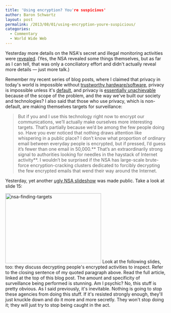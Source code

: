 ```yaml
---
title: 'Using encryption? You're suspicious'
author: Baron Schwartz
layout: post
permalink: /2013/08/01/using-encryption-youre-suspicious/
categories:
  - Commentary
  - World Wide Web
---
```

Yesterday more details on the NSA's secret and illegal monitoring activities were [revealed][1]. (Yes, the NSA revealed some things themselves, but as far as I can tell, that was only a conciliatory effort and didn't actually reveal more details &#8212; just more talk.)

Remember my recent series of blog posts, where I claimed that privacy in today's world is impossible without [trustworthy hardware/software][2], privacy is impossible unless it's [default][3], and privacy is [essentially unachievable][4] because of the scope of the problem, and the way we've built our society and technologies? 
I also said that those who use privacy, which is non-default, are making themselves targets for surveillance:

> But if you and I use this technology right now to encrypt our communications, we’ll actually make ourselves more interesting targets. That’s partially because we’d be among the few people doing so. Have you ever noticed that nothing draws attention like whispering in a public place? I don’t know what proportion of ordinary email between everyday people is encrypted, but if pressed, I’d guess it’s fewer than one email in 50,000.** That’s an extraordinarily strong signal to authorities looking for needles in the haystack of Internet activity**. I wouldn’t be surprised if the NSA has large-scale brute-force encryption-cracking clusters dedicated to forcibly decrypting the few encrypted emails that wend their way around the Internet.

Yesterday, yet another [ugly NSA slideshow][5] was made public. Take a look at slide 15:

[<img src="http://www.xaprb.com/blog/wp-content/uploads/2013/08/nsa-finding-targets-300x219.png" alt="nsa-finding-targets" width="300" height="219" class="aligncenter size-medium wp-image-3242" />][6] 
Look at the following slides, too: they discuss decrypting people's encrypted activities to inspect. Refer to the closing sentence of my quoted paragraph above. Read the full article, linked at the top of this blog post. The amount and specificity of surveillance being performed is stunning. 
Am I psychic? No, this stuff is pretty obvious. As I said previously, it's inevitable. Nothing is going to stop these agencies from doing this stuff. If it's resisted strongly enough, they'll just knuckle down and do it more and more secretly. They won't stop doing it; they will just try to stop being caught in the act.

 [1]: http://www.theguardian.com/world/2013/jul/31/nsa-top-secret-program-online-data
 [2]: http://www.xaprb.com/blog/2013/07/05/without-free-software-and-hardware-privacy-is-impossible/ "Without free software and hardware, privacy is impossible"
 [3]: http://www.xaprb.com/blog/2013/07/06/privacy-is-impossible-unless-its-the-default/ "Privacy is impossible unless it’s the default"
 [4]: http://www.xaprb.com/blog/2013/07/17/email-snooping-is-a-small-fraction-of-the-story/ "Email snooping is a small fraction of the story"
 [5]: http://www.theguardian.com/world/interactive/2013/jul/31/nsa-xkeyscore-program-full-presentation
 [6]: http://www.xaprb.com/blog/wp-content/uploads/2013/08/nsa-finding-targets.png
